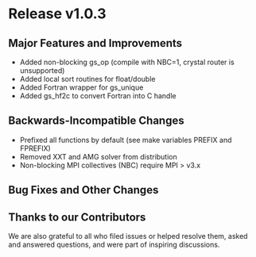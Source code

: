 # Release v1.0.3

## Major Features and Improvements
* Added non-blocking gs_op (compile with NBC=1, crystal router is unsupported)
* Added local sort routines for float/double
* Added Fortran wrapper for gs_unique
* Added gs_hf2c to convert Fortran into C handle

## Backwards-Incompatible Changes
* Prefixed all functions by default (see make variables PREFIX and FPREFIX)
* Removed XXT and AMG solver from distribution
* Non-blocking MPI collectives (NBC) require MPI > v3.x 

## Bug Fixes and Other Changes

## Thanks to our Contributors
We are also grateful to all who filed issues or helped resolve them, asked and answered questions, and were part of inspiring discussions.
